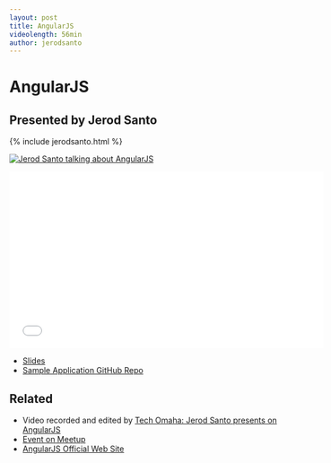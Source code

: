 ```yaml
---
layout: post
title: AngularJS
videolength: 56min
author: jerodsanto
---
```


# AngularJS

## Presented by Jerod Santo

{% include jerodsanto.html %}

<a href="http://www.flickr.com/photos/zachleat/9366585451/" title="Jerod Santo talking about AngularJS by zachleat, on Flickr"><img src="http://farm6.staticflickr.com/5463/9366585451_5226516355_z.jpg" alt="Jerod Santo talking about AngularJS"></a>

<div class="fluid-width-video-wrapper"><iframe width="560" height="315" src="//www.youtube.com/embed/1JS07_sFMcs" frameborder="0" allowfullscreen></iframe></div>

* [Slides](http://slid.es/jerodsanto/nebraskajs-angularjs)
* [Sample Application GitHub Repo](https://github.com/jerodsanto/starlight)

## Related

* Video recorded and edited by [Tech Omaha: Jerod Santo presents on AngularJS](http://techomaha.com/2013/07/jerod-santo-angularjs/)
* [Event on Meetup](http://www.meetup.com/nebraskajs/events/113451292/)
* [AngularJS Official Web Site](http://angularjs.org/)